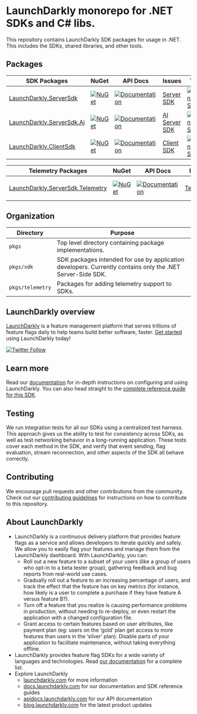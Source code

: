 # LaunchDarkly monorepo for .NET SDKs and C# libs.

This repository contains LaunchDarkly SDK packages for usage in .NET.
This includes the SDKs, shared libraries, and other tools.

## Packages

| SDK Packages                                    | NuGet                                                   | API Docs                                                    | Issues                            | Tests                                                      |
|-------------------------------------------------|---------------------------------------------------------|-------------------------------------------------------------|-----------------------------------|------------------------------------------------------------|
| [LaunchDarkly.ServerSdk](pkgs/sdk/server)       | [![NuGet][server-nuget-badge]][server-nuget-link]       | [![Documentation][api-docs-badge]][server-api-docs-link]    | [Server SDK][server-issues]       | [![Actions Status][server-ci-badge]][server-ci-link]       |
| [LaunchDarkly.ServerSdk.Ai](pkgs/sdk/server-ai) | [![NuGet][server-ai-nuget-badge]][server-ai-nuget-link] | [![Documentation][api-docs-badge]][server-ai-api-docs-link] | [AI Server SDK][server-ai-issues] | [![Actions Status][server-ai-ci-badge]][server-ai-ci-link] |
| [LaunchDarkly.ClientSdk](pkgs/sdk/client)       | [![NuGet][client-nuget-badge]][client-nuget-link]       | [![Documentation][api-docs-badge]][client-api-docs-link]    | [Client SDK][client-issues]       | [![Actions Status][client-ci-badge]][client-ci-link]       |

| Telemetry Packages                                 | NuGet                                                   | API Docs                                                    | Issues                        | Tests                                                      |
|----------------------------------------------------|---------------------------------------------------------|-------------------------------------------------------------|-------------------------------|------------------------------------------------------------|
| [LaunchDarkly.ServerSdk.Telemetry](pkgs/telemetry) | [![NuGet][telemetry-nuget-badge]][telemetry-nuget-link] | [![Documentation][api-docs-badge]][telemetry-api-docs-link] | [Telemetry][telemetry-issues] | [![Actions Status][telemetry-ci-badge]][telemetry-ci-link] |

## Organization

| Directory        | Purpose                                                                                                    |
|------------------|------------------------------------------------------------------------------------------------------------|
| `pkgs`           | Top level directory containing package implementations.                                                    |
| `pkgs/sdk`       | SDK packages intended for use by application developers. Currently contains only the .NET Server-Side SDK. |
| `pkgs/telemetry` | Packages for adding telemetry support to SDKs.                                                             |

## LaunchDarkly overview

[LaunchDarkly](https://www.launchdarkly.com) is a feature management platform that serves trillions of feature flags daily to help teams build better software, faster. [Get started](https://docs.launchdarkly.com/home/getting-started) using LaunchDarkly today!
 
[![Twitter Follow](https://img.shields.io/twitter/follow/launchdarkly.svg?style=social&label=Follow&maxAge=2592000)](https://twitter.com/intent/follow?screen_name=launchdarkly)

## Learn more

Read our [documentation](https://docs.launchdarkly.com) for in-depth instructions on configuring and using LaunchDarkly. You can also head straight to the [complete reference guide for this SDK](https://docs.launchdarkly.com/sdk/server-side/dotnet).

## Testing
 
We run integration tests for all our SDKs using a centralized test harness. This approach gives us the ability to test for consistency across SDKs, as well as test networking behavior in a long-running application. These tests cover each method in the SDK, and verify that event sending, flag evaluation, stream reconnection, and other aspects of the SDK all behave correctly.
 
## Contributing
 
We encourage pull requests and other contributions from the community. Check out our [contributing guidelines](CONTRIBUTING.md) for instructions on how to contribute to this repository.

## About LaunchDarkly
 
* LaunchDarkly is a continuous delivery platform that provides feature flags as a service and allows developers to iterate quickly and safely. We allow you to easily flag your features and manage them from the LaunchDarkly dashboard.  With LaunchDarkly, you can:
    * Roll out a new feature to a subset of your users (like a group of users who opt-in to a beta tester group), gathering feedback and bug reports from real-world use cases.
    * Gradually roll out a feature to an increasing percentage of users, and track the effect that the feature has on key metrics (for instance, how likely is a user to complete a purchase if they have feature A versus feature B?).
    * Turn off a feature that you realize is causing performance problems in production, without needing to re-deploy, or even restart the application with a changed configuration file.
    * Grant access to certain features based on user attributes, like payment plan (eg: users on the ‘gold’ plan get access to more features than users in the ‘silver’ plan). Disable parts of your application to facilitate maintenance, without taking everything offline.
* LaunchDarkly provides feature flag SDKs for a wide variety of languages and technologies. Read [our documentation](https://docs.launchdarkly.com/sdk) for a complete list.
* Explore LaunchDarkly
    * [launchdarkly.com](https://www.launchdarkly.com/ "LaunchDarkly Main Website") for more information
    * [docs.launchdarkly.com](https://docs.launchdarkly.com/  "LaunchDarkly Documentation") for our documentation and SDK reference guides
    * [apidocs.launchdarkly.com](https://apidocs.launchdarkly.com/  "LaunchDarkly API Documentation") for our API documentation
    * [blog.launchdarkly.com](https://blog.launchdarkly.com/  "LaunchDarkly Blog Documentation") for the latest product updates


[server-nuget-badge]: https://img.shields.io/nuget/v/LaunchDarkly.ServerSdk.svg?style=flat-square
[server-nuget-link]: https://www.nuget.org/packages/LaunchDarkly.ServerSdk/
[server-ci-badge]: https://github.com/launchdarkly/dotnet-core/actions/workflows/sdk-server-ci.yml/badge.svg
[server-ci-link]: https://github.com/launchdarkly/dotnet-core/actions/workflows/sdk-server-ci.yml
[server-issues]: https://github.com/launchdarkly/dotnet-core/issues?q=is%3Aissue+is%3Aopen+label%3A%22package%3A+sdk%2Fserver%22+
[server-api-docs-link]: https://launchdarkly.github.io/dotnet-core/pkgs/sdk/server/

[server-ai-nuget-badge]: https://img.shields.io/nuget/v/LaunchDarkly.ServerSdk.Ai.svg?style=flat-square
[server-ai-nuget-link]: https://www.nuget.org/packages/LaunchDarkly.ServerSdk.Ai/
[server-ai-ci-badge]: https://github.com/launchdarkly/dotnet-core/actions/workflows/sdk-server-ai-ci.yml/badge.svg
[server-ai-ci-link]: https://github.com/launchdarkly/dotnet-core/actions/workflows/sdk-server-ai-ci.yml
[server-ai-issues]: https://github.com/launchdarkly/dotnet-core/issues?q=is%3Aopen+is%3Aissue+label%3A%22package%3A+sdk%2Fserver-ai%22
[server-ai-api-docs-link]: https://launchdarkly.github.io/dotnet-core/pkgs/sdk/server-ai/

[client-nuget-badge]: https://img.shields.io/nuget/v/LaunchDarkly.ClientSdk.svg?style=flat-square
[client-nuget-link]: https://www.nuget.org/packages/LaunchDarkly.ClientSdk/
[client-ci-badge]: https://github.com/launchdarkly/dotnet-core/actions/workflows/sdk-client-ci.yml/badge.svg
[client-ci-link]: https://github.com/launchdarkly/dotnet-core/actions/workflows/sdk-client-ci.yml
[client-issues]: https://github.com/launchdarkly/dotnet-core/issues?q=is%3Aissue+is%3Aopen+label%3A%22package%3A+sdk%2Fclient%22+
[client-api-docs-link]: https://launchdarkly.github.io/dotnet-core/pkgs/sdk/client/

[telemetry-nuget-badge]: https://img.shields.io/nuget/v/LaunchDarkly.ServerSdk.Telemetry.svg?style=flat-square
[telemetry-nuget-link]: https://www.nuget.org/packages/LaunchDarkly.ServerSdk.Telemetry/
[telemetry-ci-badge]: https://github.com/launchdarkly/dotnet-core/actions/workflows/telemetry-ci.yml/badge.svg
[telemetry-ci-link]: https://github.com/launchdarkly/dotnet-core/actions/workflows/telemetry-ci.yml
[telemetry-issues]: https://github.com/launchdarkly/dotnet-core/issues?q=is%3Aissue+is%3Aopen+label%3A%22package%3A+telemetry%22+
[telemetry-api-docs-link]: https://launchdarkly.github.io/dotnet-core/pkgs/telemetry/

[api-docs-badge]: https://img.shields.io/static/v1?label=GitHub+Pages&message=API+reference&color=00add8
